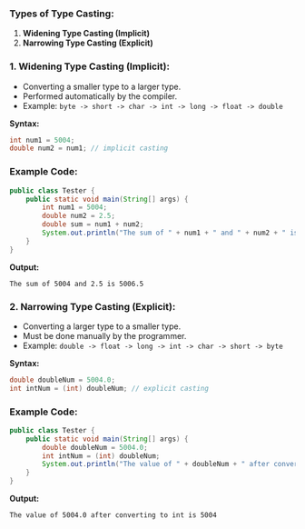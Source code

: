 ### Types of Type Casting:
1. **Widening Type Casting (Implicit)**
2. **Narrowing Type Casting (Explicit)**

### 1. Widening Type Casting (Implicit):
- Converting a smaller type to a larger type.
- Performed automatically by the compiler.
- Example: `byte -> short -> char -> int -> long -> float -> double`

**Syntax:**
```java
int num1 = 5004;
double num2 = num1; // implicit casting
```

### Example Code:
```java
public class Tester {
    public static void main(String[] args) {
        int num1 = 5004;
        double num2 = 2.5;
        double sum = num1 + num2;
        System.out.println("The sum of " + num1 + " and " + num2 + " is " + sum);
    }
}
```

**Output:**
```
The sum of 5004 and 2.5 is 5006.5
```

### 2. Narrowing Type Casting (Explicit):
- Converting a larger type to a smaller type.
- Must be done manually by the programmer.
- Example: `double -> float -> long -> int -> char -> short -> byte`

**Syntax:**
```java
double doubleNum = 5004.0;
int intNum = (int) doubleNum; // explicit casting
```

### Example Code:
```java
public class Tester {
    public static void main(String[] args) {
        double doubleNum = 5004.0;
        int intNum = (int) doubleNum;
        System.out.println("The value of " + doubleNum + " after converting to int is " + intNum);
    }
}
```

**Output:**
```
The value of 5004.0 after converting to int is 5004
```
